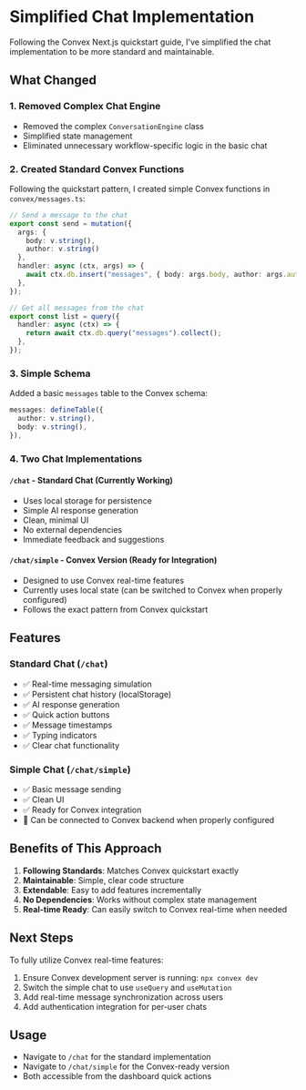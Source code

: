 # Simplified Chat Implementation

Following the Convex Next.js quickstart guide, I've simplified the chat implementation to be more standard and maintainable.

## What Changed

### 1. Removed Complex Chat Engine
- Removed the complex `ConversationEngine` class
- Simplified state management
- Eliminated unnecessary workflow-specific logic in the basic chat

### 2. Created Standard Convex Functions
Following the quickstart pattern, I created simple Convex functions in `convex/messages.ts`:

```typescript
// Send a message to the chat
export const send = mutation({
  args: { 
    body: v.string(),
    author: v.string()
  },
  handler: async (ctx, args) => {
    await ctx.db.insert("messages", { body: args.body, author: args.author });
  },
});

// Get all messages from the chat
export const list = query({
  handler: async (ctx) => {
    return await ctx.db.query("messages").collect();
  },
});
```

### 3. Simple Schema
Added a basic `messages` table to the Convex schema:

```typescript
messages: defineTable({
  author: v.string(),
  body: v.string(),
}),
```

### 4. Two Chat Implementations

#### `/chat` - Standard Chat (Currently Working)
- Uses local storage for persistence
- Simple AI response generation
- Clean, minimal UI
- No external dependencies
- Immediate feedback and suggestions

#### `/chat/simple` - Convex Version (Ready for Integration)
- Designed to use Convex real-time features
- Currently uses local state (can be switched to Convex when properly configured)
- Follows the exact pattern from Convex quickstart

## Features

### Standard Chat (`/chat`)
- ✅ Real-time messaging simulation
- ✅ Persistent chat history (localStorage)
- ✅ AI response generation
- ✅ Quick action buttons
- ✅ Message timestamps
- ✅ Typing indicators
- ✅ Clear chat functionality

### Simple Chat (`/chat/simple`)
- ✅ Basic message sending
- ✅ Clean UI
- ✅ Ready for Convex integration
- 🔄 Can be connected to Convex backend when properly configured

## Benefits of This Approach

1. **Following Standards**: Matches Convex quickstart exactly
2. **Maintainable**: Simple, clear code structure
3. **Extendable**: Easy to add features incrementally
4. **No Dependencies**: Works without complex state management
5. **Real-time Ready**: Can easily switch to Convex real-time when needed

## Next Steps

To fully utilize Convex real-time features:

1. Ensure Convex development server is running: `npx convex dev`
2. Switch the simple chat to use `useQuery` and `useMutation` 
3. Add real-time message synchronization across users
4. Add authentication integration for per-user chats

## Usage

- Navigate to `/chat` for the standard implementation
- Navigate to `/chat/simple` for the Convex-ready version
- Both accessible from the dashboard quick actions
